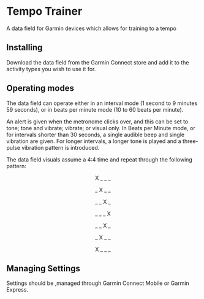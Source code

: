 # Tempo Trainer
A data field for Garmin devices which allows for training to a tempo

## Installing
Download the data field from the Garmin Connect store and add it to the activity types you wish to use it for.

## Operating modes
The data field can operate either in an interval mode (1 second to 9 minutes 59 seconds), or in beats per minute mode (10 to 60 beats per minute).

An alert is given when the metronome clicks over, and this can be set to tone; tone and vibrate; vibrate; or visual only. In Beats per Minute mode, or for intervals shorter than 30 seconds, a single audible beep and single vibration are given. For longer intervals, a longer tone is played and a three-pulse vibration pattern is introduced.

The data field visuals assume a 4:4 time and repeat through the following pattern:

<p align="center">
X _ _ _
</p>
<p align="center">
_ X _ _
</p>
<p align="center">
_ _ X _
</p>
<p align="center">
_ _ _ X
</p>
<p align="center">
_ _ X _
</p>
<p align="center">
_ X _ _
</p>
<p align="center">
X _ _ _
</p>

## Managing Settings
Settings should be ,managed through Garmin Connect Mobile or Garmin Express.

